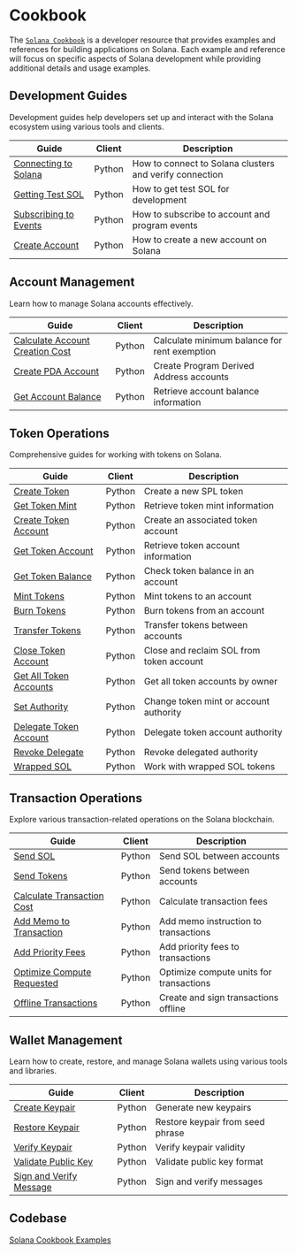 # Cookbook

The [`Solana Cookbook`](https://solana.com/zh/developers/cookbook) is a developer resource that provides examples and references for building applications on Solana. Each example and reference will focus on specific aspects of Solana development while providing additional details and usage examples.

## Development Guides

Development guides help developers set up and interact with the Solana ecosystem using various tools and clients.

| Guide                                                              | Client | Description                                             |
| ------------------------------------------------------------------ | ------ | ------------------------------------------------------- |
| [Connecting to Solana](development-guides/connecting-to-solana.md) | Python | How to connect to Solana clusters and verify connection |
| [Getting Test SOL](development-guides/getting-test-sol.md)                                                   | Python | How to get test SOL for development                     |
| [Subscribing to Events](development-guides/subscribing-to-events.md)                                              | Python | How to subscribe to account and program events          |
| [Create Account](development-guides/create-account.md)                                                     | Python | How to create a new account on Solana                   |

## Account Management

Learn how to manage Solana accounts effectively.

| Guide                                                                                    | Client | Description                                  |
| ---------------------------------------------------------------------------------------- | ------ | -------------------------------------------- |
| [Calculate Account Creation Cost](account-management/calculate-account-creation-cost.md) | Python | Calculate minimum balance for rent exemption |
| [Create PDA Account](account-management/create-pda-account.md)                                                                       | Python | Create Program Derived Address accounts      |
| [Get Account Balance](account-management/get-account-balance.md)                                                                      | Python | Retrieve account balance information         |

## Token Operations

Comprehensive guides for working with tokens on Solana.

| Guide                                            | Client | Description                              |
| ------------------------------------------------ | ------ | ---------------------------------------- |
| [Create Token](token-operations/create-token.md) | Python | Create a new SPL token                   |
| [Get Token Mint](token-operations/get-token-mint.md)                                   | Python | Retrieve token mint information          |
| [Create Token Account](token-operations/create-token-account.md)                             | Python | Create an associated token account       |
| [Get Token Account](token-operations/get-token-account.md)                                | Python | Retrieve token account information       |
| [Get Token Balance](token-operations/get-token-balance.md)                                | Python | Check token balance in an account        |
| [Mint Tokens](token-operations/mint-tokens.md)                                      | Python | Mint tokens to an account                |
| [Burn Tokens](token-operations/burn-tokens.md)                                      | Python | Burn tokens from an account              |
| [Transfer Tokens](token-operations/transfer-tokens.md)                                  | Python | Transfer tokens between accounts         |
| [Close Token Account](token-operations/close-token-account.md)                              | Python | Close and reclaim SOL from token account |
| [Get All Token Accounts](token-operations/get-all-token-accounts-by-owner.md)                           | Python | Get all token accounts by owner          |
| [Set Authority](token-operations/set-authority.md)                                    | Python | Change token mint or account authority   |
| [Delegate Token Account](token-operations/delegate-token-account.md)                           | Python | Delegate token account authority         |
| [Revoke Delegate](token-operations/revoke-delegate.md)                                  | Python | Revoke delegated authority               |
| [Wrapped SOL](token-operations/wrapped-sol.md)                                      | Python | Work with wrapped SOL tokens             |

## Transaction Operations

Explore various transaction-related operations on the Solana blockchain.

| Guide                      | Client | Description                             |
| -------------------------- | ------ | --------------------------------------- |
| [Send SOL](transaction-operations/send-sol.md)                   | Python | Send SOL between accounts               |
| [Send Tokens](transaction-operations/send-tokens.md)                | Python | Send tokens between accounts            |
| [Calculate Transaction Cost](transaction-operations/calculate-transaction-cost.md) | Python | Calculate transaction fees              |
| [Add Memo to Transaction](transaction-operations/add-memo-to-transaction.md)    | Python | Add memo instruction to transactions    |
| [Add Priority Fees](transaction-operations/add-priority-fees.md)          | Python | Add priority fees to transactions       |
| [Optimize Compute Requested](transaction-operations/optimize-compute-requested.md) | Python | Optimize compute units for transactions |
| [Offline Transactions](transaction-operations/offline-transactions.md)       | Python | Create and sign transactions offline    |

## Wallet Management

Learn how to create, restore, and manage Solana wallets using various tools and libraries.

| Guide                   | Client | Description                      |
| ----------------------- | ------ | -------------------------------- |
| [Create Keypair](wallet-management/create-keypair.md)          | Python | Generate new keypairs            |
| [Restore Keypair](wallet-management/restore-keypair.md)         | Python | Restore keypair from seed phrase |
| [Verify Keypair](wallet-management/verify-keypair.md)          | Python | Verify keypair validity          |
| [Validate Public Key](wallet-management/validate-public-key.md)     | Python | Validate public key format       |
| [Sign and Verify Message](wallet-management/sign-verify-message.md) | Python | Sign and verify messages         |

## Codebase

[Solana Cookbook Examples](https://github.com/Solana-ZH/solana-py-examples)
